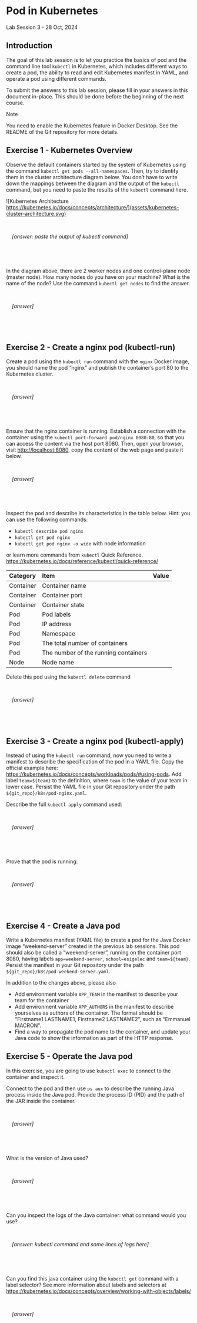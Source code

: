 # Pod in Kubernetes

Lab Session 3 - 28 Oct, 2024

## Introduction

The goal of this lab session is to let you practice the basics of pod
and the command line tool `kubectl` in Kubernetes, which includes
different ways to create a pod, the ability to read and edit Kubernetes
manifest in YAML, and operate a pod using different commands.

To submit the answers to this lab session, please fill in your answers
in this document in-place. This should be done before the beginning of
the next course.

> [!NOTE]
> You need to enable the Kubernetes feature in Docker Desktop.
> See the README of the Git repository for more details.

## Exercise 1 - Kubernetes Overview

Observe the default containers started by the system of Kubernetes using
the command `kubectl get pods --all-namespaces`. Then, try to identify
them in the cluster architecture diagram below. You don’t have to write
down the mappings between the diagram and the output of the `kubectl`
command, but you need to paste the results of the `kubectl` command
here.

![Kubernetes Architecture
https://kubernetes.io/docs/concepts/architecture/](assets/kubernetes-cluster-architecture.svg)

  

    *\[answer: paste the output of kubectl command\]*

  

  

In the diagram above, there are 2 worker nodes and one control-plane
node (master node). How many nodes do you have on your machine? What is
the name of the node? Use the command `kubectl get nodes` to find the
answer.

  

    *\[answer\]*

  

  

## Exercise 2 - Create a nginx pod (kubectl-run)

Create a pod using the `kubectl run` command with the `nginx` Docker
image, you should name the pod “nginx” and publish the container’s port
80 to the Kubernetes cluster.

  

    *\[answer\]*

  

  

Ensure that the nginx container is running. Establish a connection with
the container using the `kubectl port-forward pod/nginx 8080:80`, so
that you can access the content via the host port 8080. Then, open your
browser, visit <http://localhost:8080>, copy the content of the web page
and paste it below.

  

    *\[answer\]*

  

  

Inspect the pod and describe its characteristics in the table below.
Hint: you can use the following commands:

- `kubectl describe pod nginx`
- `kubectl get pod nginx`
- `kubectl get pod nginx -o wide` with node information

or learn more commands from `kubectl` Quick Reference.
<https://kubernetes.io/docs/reference/kubectl/quick-reference/>

| Category  | Item                                 | Value |
|:----------|:-------------------------------------|:------|
| Container | Container name                       |       |
| Container | Container port                       |       |
| Container | Container state                      |       |
| Pod       | Pod labels                           |       |
| Pod       | IP address                           |       |
| Pod       | Namespace                            |       |
| Pod       | The total number of containers       |       |
| Pod       | The number of the running containers |       |
| Node      | Node name                            |       |

Delete this pod using the `kubectl delete` command

  

    *\[answer\]*

  

  

## Exercise 3 - Create a nginx pod (kubectl-apply)

Instead of using the `kubectl run` command, now you need to write a
manifest to describe the specification of the pod in a YAML file. Copy
the official example here:
<https://kubernetes.io/docs/concepts/workloads/pods/#using-pods>. Add
label `team=${team}` to the definition, where `team` is the value of
your team in lower case. Persist the YAML file in your Git repository
under the path `${git_repo}/k8s/pod-nginx.yaml`.

Describe the full `kubectl apply` command used:

  

    *\[answer\]*

  

  

Prove that the pod is running:

  

    *\[answer\]*

  

  

## Exercise 4 - Create a Java pod

Write a Kubernetes manifest (YAML file) to create a pod for the Java
Docker image “weekend-server” created in the previous lab sessions. This
pod should also be called a “weekend-server”, running on the container
port 8080, having labels `app=weekend-server`, `school=esigelec` and
`team=${team}`. Persist the manifest in your Git repository under the
path `${git_repo}/k8s/pod-weekend-server.yaml`.

In addition to the changes above, please also

- Add environment variable `APP_TEAM` in the manifest to describe your
  team for the container
- Add environment variable `APP_AUTHORS` in the manifest to describe
  yourselves as authors of the container. The format should be
  “Firstname1 LASTNAME1, Firstname2 LASTNAME2”, such as “Emmanuel
  MACRON”.
- Find a way to propagate the pod name to the container, and update your
  Java code to show the information as part of the HTTP response.

## Exercise 5 - Operate the Java pod

In this exercise, you are going to use `kubectl exec` to connect to the
container and inspect it.

Connect to the pod and then use `ps aux` to describe the running Java
process inside the Java pod. Provide the process ID (PID) and the path
of the JAR inside the container.

  

    *\[answer\]*

  

  

What is the version of Java used?

  

    *\[answer\]*

  

  

Can you inspect the logs of the Java container: what command would you
use?

  

    *\[answer: kubectl command and some lines of logs here\]*

  

  

Can you find this java container using the `kubectl get` command with a
label selector? See more information about labels and selectors at
https://kubernetes.io/docs/concepts/overview/working-with-objects/labels/

  

    *\[answer\]*

  

